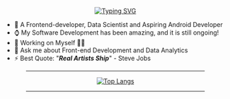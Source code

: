 <div align=center>
  
  [![Typing SVG](https://readme-typing-svg.herokuapp.com?font=&color=%23F70A04&center=true&lines=<+Hello+World%F0%9F%91%8B,+My+Universe!+/>)](https://git.io/typing-svg)  
</div>

- 🌱 A Frontend-developer, Data Scientist and Aspiring Android Developer
- ⌚ My Software Development has been amazing, and it is still ongoing!
- 🔭 Working on Myself 🌟🌟
- 💬 Ask me about Front-end Development and Data Analytics
- ⚡ Best Quote: "<strong><em>Real Artists Ship</em></strong>" - Steve Jobs

<div align=center>
  
  <hr width="80%">
  
  [![Top Langs](https://github-readme-stats.vercel.app/api/top-langs/?username=danny-votez&layout=compact&langs_count=8&hide=jupyter%20notebook,html)](https://github.com/danny-votez/github-readme-stats)
  
  
  <hr width="80%">
  


  </div>
